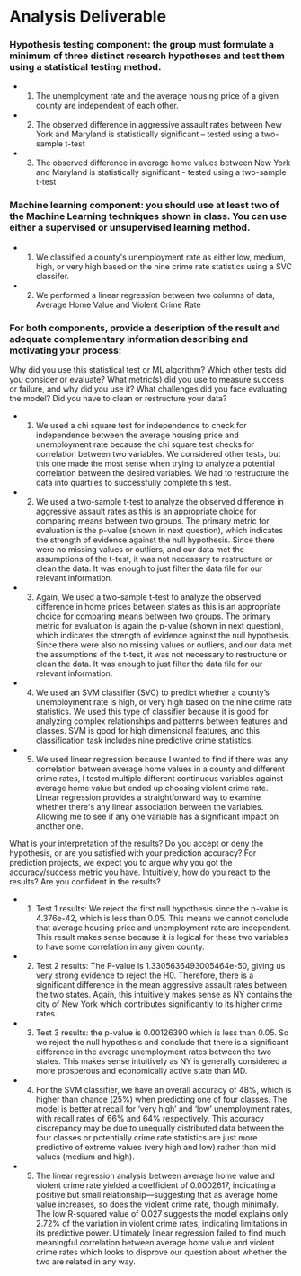 # Analysis Deliverable

### Hypothesis testing component: the group must formulate a minimum of three distinct research hypotheses and test them using a statistical testing method.

- 1) The unemployment rate and the average housing price of a given county are independent of each other.

- 2) The observed difference in aggressive assault rates between New York and Maryland is statistically significant – tested using a two-sample t-test

- 3) The observed difference in average home values between New York and Maryland is statistically significant - tested using a two-sample t-test


### Machine learning component: you should use at least two of the Machine Learning techniques shown in class. You can use either a supervised or unsupervised learning method. 
	
- 1) We classified a county's unemployment rate as either low, medium, high, or very high based on the nine crime rate statistics using a SVC classifer.

- 2) We performed a linear regression between two columns of data, Average Home Value and Violent Crime Rate


### For both components, provide a description of the result and adequate complementary information describing and motivating your process:

Why did you use this statistical test or ML algorithm? Which other tests did you consider or evaluate? What metric(s) did you use to measure success or failure, and why did you use it? What challenges did you face evaluating the model? Did you have to clean or restructure your data?


- 1) We used a chi square test for independence to check for independence between the average housing price and unemployment rate because the chi square test checks for correlation between two variables. We considered other tests, but this one made the most sense when trying to analyze a potential correlation between the desired variables. We had to restructure the data into quartiles to successfully complete this test.

- 2) We used a two-sample t-test to analyze the observed difference in aggressive assault rates as this is an appropriate choice for comparing means between two groups. The primary metric for evaluation is the p-value (shown in next question), which indicates the strength of evidence against the null hypothesis. Since there were no missing values or outliers, and our data met the assumptions of the t-test, it was not necessary to restructure or clean the data. It was enough to just filter the data file for our relevant information.

- 3) Again, We used a two-sample t-test to analyze the observed difference in home prices between states as this is an appropriate choice for comparing means between two groups. The primary metric for evaluation is again the p-value (shown in next question), which indicates the strength of evidence against the null hypothesis. Since there were also no missing values or outliers, and our data met the assumptions of the t-test, it was not necessary to restructure or clean the data. It was enough to just filter the data file for our relevant information.

- 4) We used an SVM classifier (SVC) to predict whether a county’s unemployment rate is high, or very high based on the nine crime rate statistics. We used this type of classifier because it is good for analyzing complex relationships and patterns between features and classes. SVM is good for high dimensional features, and this classification task includes nine predictive crime statistics.

- 5) We used linear regression because I wanted to find if there was any correlation between average home values in a county and different crime rates, I tested multiple different continuous variables against average home value but ended up choosing violent crime rate. Linear regression provides a straightforward way to examine whether there's any linear association between the variables. Allowing me to see if any one variable has a significant impact on another one. 



What is your interpretation of the results? Do you accept or deny the hypothesis, or are you satisfied with your prediction accuracy? For prediction projects, we expect you to argue why you got the accuracy/success metric you have. Intuitively, how do you react to the results? Are you confident in the results?

- 1) Test 1 results: We reject the first null hypothesis since the p-value is 4.376e-42, which is less than 0.05. This means we cannot conclude that average housing price and unemployment rate are independent. This result makes sense because it is logical for these two variables to have some correlation in any given county.

- 2) Test 2 results: The P-value is 1.3305636493005464e-50, giving us very strong evidence to reject the H0. Therefore, there is a significant difference in the mean aggressive assault rates between the two states. Again, this intuitively makes sense as NY contains the city of New York which contributes significantly to its higher crime rates. 

- 3) Test 3 results: the p-value is 0.00126390 which is less than 0.05. So we reject the null hypothesis and conclude that there is a significant difference in the average unemployment rates between the two states. This makes sense intuitively as NY is generally considered a more prosperous and economically active state than MD.

- 4) For the SVM classifier, we have an overall accuracy of 48%, which is higher than chance (25%) when predicting one of four classes. The model is better at recall for ‘very high’ and ‘low’ unemployment rates, with recall rates of 66% and 64% respectively. This accuracy discrepancy may be due to unequally distributed data between the four classes or potentially crime rate statistics are just more predictive of extreme values (very high and low) rather than mild values (medium and high).

- 5) The linear regression analysis between average home value and violent crime rate yielded a coefficient of 0.0002617, indicating a positive but small relationship—suggesting that as average home value increases, so does the violent crime rate, though minimally. The low R-squared value of 0.027 suggests the model explains only 2.72% of the variation in violent crime rates, indicating limitations in its predictive power. Ultimately linear regression failed to find much meaningful correlation between average home value and violent crime rates which looks to disprove our question about whether the two are related in any way. 
